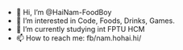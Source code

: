 - 👋 Hi, I’m @HaiNam-FoodBoy
- 👀 I’m interested in Code, Foods, Drinks, Games.
- 🌱 I’m currently studying int FPTU HCM
- 📫 How to reach me: fb/nam.hohai.hi/

<!---
HaiNam-FoodBoy/HaiNam-FoodBoy is a ✨ special ✨ repository because its `README.md` (this file) appears on your GitHub profile.
You can click the Preview link to take a look at your changes.
--->
